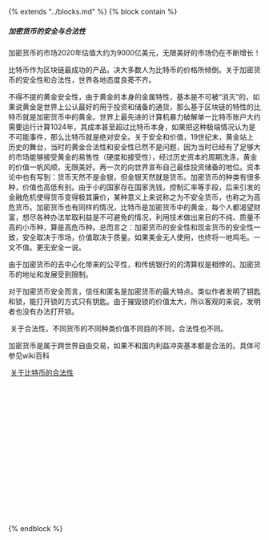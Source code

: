 {%  extends "../blocks.md"  %}
{%  block contain  %}

##### 加密货币的安全与合法性

​        加密货币的市场2020年估值大约为9000亿美元，无限美好的市场仍在不断增长！

​        比特币作为区块链最成功的产品，决大多数人为比特币的价格所倾倒。关于加密货币的安全性和合法性，世界各地态度良莠不齐。

​       不得不提的黄金安全性，由于黄金的本身的金属特性，基本是不可被“消灭”的，如果说黄金是世界上公认最好的用于投资和储备的通货，那么基于区块链的特性的比特币就是加密货币中的黄金。世界上最先进的计算机暴力破解单一比特币账户大约需要运行计算1024年，其成本甚至超过比特币本身，如果把这种极端情况认为是不可能事件，那么比特币就是绝对安全。关于安全和价值，19世纪末，黄金站上历史的舞台，当时的黄金合法性和安全性已然不是问题，因为当时已经有了足够大的市场能够接受黄金的易售性（硬度和接受性），经过历史资本的周期洗涤，黄金的价值一帆风顺，无限美好。再一次的向世界宣布自己最佳投资储备的地位。资本论中也有写到：货币天然不是金银，但金银天然就是货币。加密货币的种类有很多种，价值也高低有别。由于小的国家存在国家洗钱，控制汇率等手段，后来引发的金融危机使得货币变得极其廉价，某种意义上来说称之为不安全货币，也称之为高危货币。加密货币也有同样的情况，比特币是加密货币中的黄金，每个人都渴望财富，想尽各种办法牟取利益是不可避免的情况，利用技术做出来目的不纯、质量不高的小币种，算是高危币种。总而言之：加密货币的安全性和现金货币的安全性一致，安全取决于市场，价值取决于质量。如果美金无人使用，也终将一地鸡毛。一文不值。更无安全一说。

​       由于加密货币的去中心化带来的公平性，和传统银行的的清算权是相悖的。加密货币的地址和发展受到限制。

​       对于加密货币安全而言，信任和匿名是加密货币的最大特点。类似作者发明了钥匙和锁，能打开锁的方式只有钥匙。由于摧毁锁的价值太大，所以客观的来说，发明者也没有办法打开锁。

​      关于合法性，不同货币的不同种类价值不同目的不同，合法性也不同。

​      加密货币是属于跨世界自由交易，如果不和国内利益冲突基本都是合法的。具体可参见wiki百科

​      [关于比特币的合法性](https://zh.wikipedia.org/wiki/%E6%AF%94%E7%89%B9%E5%B8%81%E5%9C%A8%E5%90%84%E5%9B%BD%E6%88%96%E5%9C%B0%E5%8C%BA%E7%9A%84%E5%90%88%E6%B3%95%E6%80%A7)

​     

​      



​      

​      

​         

​    

​     

​       

​     

{% endblock  %}